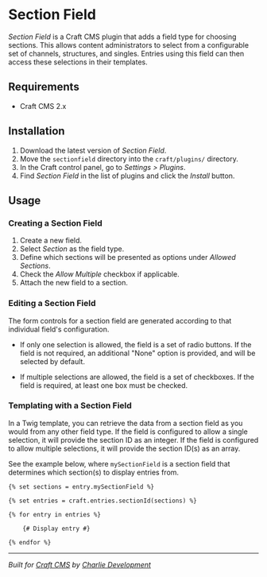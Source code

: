 # Section Field

*Section Field* is a Craft CMS plugin that adds a field type for choosing sections. This allows content administrators to select from a configurable set of channels, structures, and singles. Entries using this field can then access these selections in their templates.

## Requirements

* Craft CMS 2.x

## Installation

1. Download the latest version of *Section Field*.
2. Move the `sectionfield` directory into the `craft/plugins/` directory.
3. In the Craft control panel, go to *Settings > Plugins*.
4. Find *Section Field* in the list of plugins and click the *Install* button.

## Usage

### Creating a Section Field

1. Create a new field.
2. Select *Section* as the field type.
3. Define which sections will be presented as options under *Allowed Sections*.
4. Check the *Allow Multiple* checkbox if applicable.
5. Attach the new field to a section.

### Editing a Section Field

The form controls for a section field are generated according to that individual field's configuration.

* If only one selection is allowed, the field is a set of radio buttons. If the field is not required, an additional "None" option is provided, and will be selected by default.

* If multiple selections are allowed, the field is a set of checkboxes. If the field is required, at least one box must be checked.

### Templating with a Section Field

In a Twig template, you can retrieve the data from a section field as you would from any other field type. If the field is configured to allow a single selection, it will provide the section ID as an integer. If the field is configured to allow multiple selections, it will provide the section ID(s) as an array.

See the example below, where `mySectionField` is a section field that determines which section(s) to display entries from.

```twig
{% set sections = entry.mySectionField %}

{% set entries = craft.entries.sectionId(sections) %}

{% for entry in entries %}

	{# Display entry #}

{% endfor %}
```

---

*Built for [Craft CMS](https://craftcms.com/) by [Charlie Development](http://charliedev.com/)*

